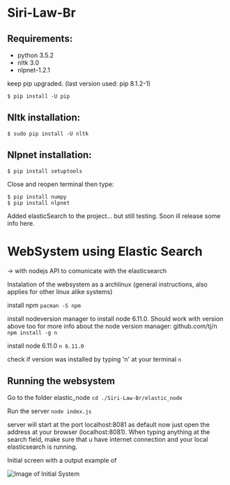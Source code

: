 # Siri-Law-Br

## Requirements:

* python 3.5.2
* nltk 3.0
* nlpnet-1.2.1

keep pip upgraded. (last version used: pip 8.1.2-1)
```
$ pip install -U pip
```


## Nltk installation:

```
$ sudo pip install -U nltk
```

## Nlpnet installation:
````
$ pip install setuptools
````
Close and reopen terminal then type:
````
$ pip install numpy
$ pip install nlpnet
````

Added elasticSearch to the project... but still testing. Soon ill release some info here.

# WebSystem using Elastic Search 
-> with nodejs API to comunicate with the elasticsearch

Instalation of the websystem as a archlinux 
(general instructions, also applies for other linux alike systems)

install npm
```pacman -S npm```

install nodeversion manager to install node 6.11.0. Should work with version above too
for more info about the node version manager: github.com/tj/n
```npm install -g n```

install node 6.11.0
```n 6.11.0```

check if version was installed by typing 'n' at your terminal
```n```

## Running the websystem

Go to the folder elastic_node
```cd ./Siri-Law-Br/elastic_node```

Run the server
```node index.js```

server will start at the port localhost:8081 as default
now just open the address at your browser (localhost:8081). When typing anything at the search field, make sure that u have internet connection and your local elasticsearch is running.


Initial screen with a output example of

![Image of Initial System](./elastic_node/public/imgs/screen_after_search_elasticsearch.png)

